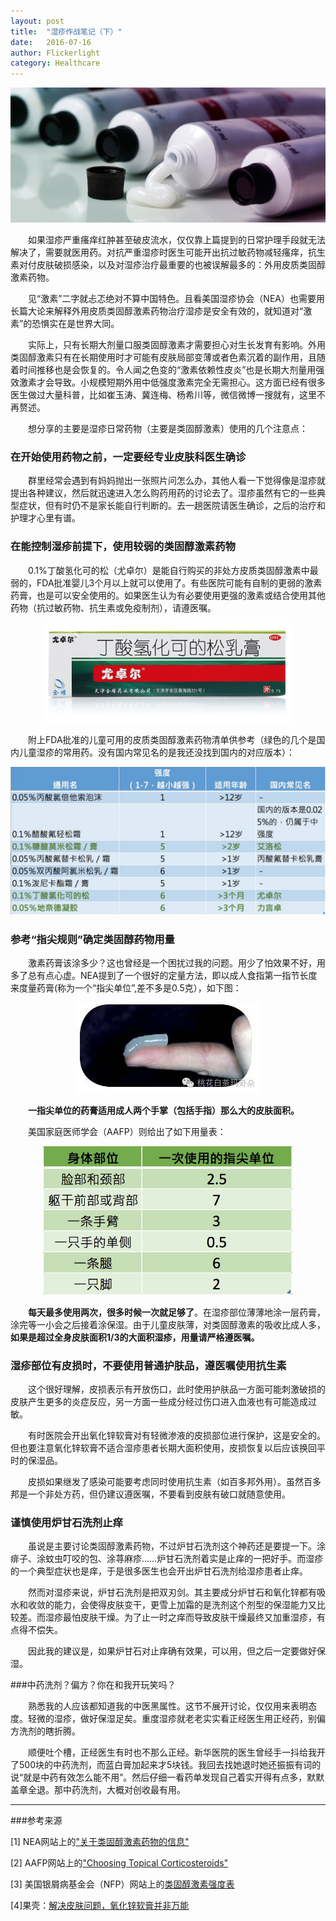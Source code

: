 ```yaml
---
layout: post
title:  "湿疹作战笔记（下）"
date:   2016-07-16
author: Flickerlight
category: Healthcare
---
```

<p align="center"><img src="/images/2016-07-16/otcdrugs.jpg"></p>
&emsp;&emsp;如果湿疹严重瘙痒红肿甚至破皮流水，仅仅靠上篇提到的日常护理手段就无法解决了，需要就医用药。对抗严重湿疹时医生可能开出抗过敏药物减轻瘙痒，抗生素对付皮肤破损感染，以及对湿疹治疗最重要的也被误解最多的：外用皮质类固醇激素药物。

&emsp;&emsp;见“激素”二字就忐忑绝对不算中国特色。且看美国湿疹协会（NEA）也需要用长篇大论来解释外用皮质类固醇激素药物治疗湿疹是安全有效的，就知道对“激素”的恐惧实在是世界大同。

&emsp;&emsp;实际上，只有长期大剂量口服类固醇激素才需要担心对生长发育有影响。外用类固醇激素只有在长期使用时才可能有皮肤局部变薄或者色素沉着的副作用，且随着时间推移也是会恢复的。令人闻之色变的“激素依赖性皮炎”也是长期大剂量用强效激素才会导致。小规模短期外用中低强度激素完全无需担心。这方面已经有很多医生做过大量科普，比如崔玉涛、冀连梅、杨希川等，微信微博一搜就有，这里不再赘述。

&emsp;&emsp;想分享的主要是湿疹日常药物（主要是类固醇激素）使用的几个注意点：

### 在开始使用药物之前，一定要经专业皮肤科医生确诊

&emsp;&emsp;群里经常会遇到有妈妈抛出一张照片问怎么办，其他人看一下觉得像是湿疹就提出各种建议，然后就迅速进入怎么购药用药的讨论去了。湿疹虽然有它的一些典型症状，但有时仍不是家长能自行判断的。去一趟医院请医生确诊，之后的治疗和护理才心里有谱。

### 在能控制湿疹前提下，使用较弱的类固醇激素药物

&emsp;&emsp;0.1%丁酸氢化可的松（尤卓尔）是能自行购买的非处方皮质类固醇激素中最弱的，FDA批准婴儿3个月以上就可以使用了。有些医院可能有自制的更弱的激素药膏，也是可以安全使用的。如果医生认为有必要使用更强的激素或结合使用其他药物（抗过敏药物、抗生素或免疫制剂），请遵医嘱。

<p align="center"><img src="/images/2016-07-16/youzhuoer.jpg" width=400 align="center"></p>

&emsp;&emsp;附上FDA批准的儿童可用的皮质类固醇激素药物清单供参考（绿色的几个是国内儿童湿疹的常用药。没有国内常见名的是我还没找到国内的对应版本）：

<p align="center"><img src="/images/2016-07-16/torpical_potency.jpg"></p>

### 参考“指尖规则”确定类固醇药物用量

&emsp;&emsp;激素药膏该涂多少？这也曾经是一个困扰过我的问题。用少了怕效果不好，用多了总有点心虚。NEA提到了一个很好的定量方法，即以成人食指第一指节长度来度量药膏(称为一个“指尖单位”,差不多是0.5克），如下图：


<p align="center"><img src="/images/2016-07-16/finger_rule.jpg"></p>

&emsp;&emsp;**一指尖单位的药膏适用成人两个手掌（包括手指）那么大的皮肤面积。**

&emsp;&emsp;美国家庭医师学会（AAFP）则给出了如下用量表：

<p align="center"><img src="/images/2016-07-16/Fingerunits.jpg" width=400></p>

&emsp;&emsp;**每天最多使用两次，很多时候一次就足够了**。在湿疹部位薄薄地涂一层药膏，涂完等一小会之后接着涂保湿。由于儿童皮肤薄，对类固醇激素的吸收比成人多，**如果是超过全身皮肤面积1/3的大面积湿疹，用量请严格遵医嘱。**

### 湿疹部位有皮损时，不要使用普通护肤品，遵医嘱使用抗生素

&emsp;&emsp;这个很好理解，皮损表示有开放伤口，此时使用护肤品一方面可能刺激破损的皮肤产生更多的炎症反应，另一方面一些成分经过伤口进入血液也有可能造成过敏。

&emsp;&emsp;有时医院会开出氧化锌软膏对有轻微渗液的皮损部位进行保护，这是安全的。但也要注意氧化锌软膏不适合湿疹患者长期大面积使用，皮损恢复以后应该换回平时的保湿品。

&emsp;&emsp;皮损如果继发了感染可能要考虑同时使用抗生素（如百多邦外用）。虽然百多邦是一个非处方药，但仍建议遵医嘱，不要看到皮肤有破口就随意使用。

### 谨慎使用炉甘石洗剂止痒

&emsp;&emsp;虽说是主要讨论类固醇激素药物，不过炉甘石洗剂这个神药还是要提一下。涂痱子、涂蚊虫叮咬的包、涂荨麻疹……炉甘石洗剂着实是止痒的一把好手。而湿疹的一个典型症状也是痒，于是很多医生也会开出炉甘石洗剂给湿疹患者止痒。

&emsp;&emsp;然而对湿疹来说，炉甘石洗剂是把双刃剑。其主要成分炉甘石和氧化锌都有吸水和收敛的能力，会使得皮肤变干，更雪上加霜的是洗剂这个剂型的保湿能力又比较差。而湿疹最怕皮肤干燥。为了止一时之痒而导致皮肤干燥最终又加重湿疹，有点得不偿失。

&emsp;&emsp;因此我的建议是，如果炉甘石对止痒确有效果，可以用，但之后一定要做好保湿。

###中药洗剂？偏方？你在和我开玩笑吗？

&emsp;&emsp;熟悉我的人应该都知道我的中医黑属性。这节不展开讨论，仅仅用来表明态度。轻微的湿疹，做好保湿足矣。重度湿疹就老老实实看正经医生用正经药，别偏方洗剂的瞎折腾。

&emsp;&emsp;顺便吐个槽，正经医生有时也不那么正经。新华医院的医生曾经手一抖给我开了500块的中药洗剂，而蓝白膏加起来才5块钱。我回去找她退时她还振振有词的说“就是中药有效怎么能不用”。然后仔细一看药单发现自己着实开得有点多，默默盖章全退。那中药洗剂，大概对创收最有用。


----------
###参考来源

[1] NEA网站上的["关于类固醇激素药物的信息"](https://nationaleczema.org/eczema/treatment/topical-corticosteroids/)

[2] AAFP网站上的["Choosing Topical Corticosteroids"](http://www.aafp.org/afp/2009/0115/p135.html)

[3] 美国银屑病基金会（NFP）网站上的[类固醇激素强度表](https://www.psoriasis.org/about-psoriasis/treatments/topicals/steroids/potency-chart)

[4]果壳：[解决皮肤问题，氧化锌软膏并非万能](http://www.guokr.com/article/439146/)